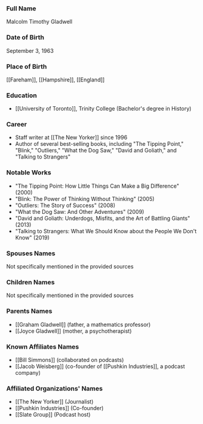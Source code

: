 ### Full Name

Malcolm Timothy Gladwell

### Date of Birth

September 3, 1963

### Place of Birth

[[Fareham]], [[Hampshire]], [[England]]

### Education

- [[University of Toronto]], Trinity College (Bachelor's degree in History)

### Career

- Staff writer at [[The New Yorker]] since 1996
- Author of several best-selling books, including "The Tipping Point," "Blink," "Outliers," "What the Dog Saw," "David and Goliath," and "Talking to Strangers"

### Notable Works

- "The Tipping Point: How Little Things Can Make a Big Difference" (2000)
- "Blink: The Power of Thinking Without Thinking" (2005)
- "Outliers: The Story of Success" (2008)
- "What the Dog Saw: And Other Adventures" (2009)
- "David and Goliath: Underdogs, Misfits, and the Art of Battling Giants" (2013)
- "Talking to Strangers: What We Should Know about the People We Don't Know" (2019)

### Spouses Names

Not specifically mentioned in the provided sources

### Children Names

Not specifically mentioned in the provided sources

### Parents Names

- [[Graham Gladwell]] (father, a mathematics professor)
- [[Joyce Gladwell]] (mother, a psychotherapist)

### Known Affiliates Names

- [[Bill Simmons]] (collaborated on podcasts)
- [[Jacob Weisberg]] (co-founder of [[Pushkin Industries]], a podcast company)

### Affiliated Organizations' Names

- [[The New Yorker]] (Journalist)
- [[Pushkin Industries]] (Co-founder)
- [[Slate Group]] (Podcast host)